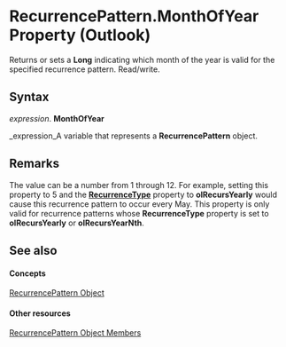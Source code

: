 
# RecurrencePattern.MonthOfYear Property (Outlook)

Returns or sets a  **Long** indicating which month of the year is valid for the specified recurrence pattern. Read/write.


## Syntax

 _expression_. **MonthOfYear**

 _expression_A variable that represents a  **RecurrencePattern** object.


## Remarks

The value can be a number from 1 through 12. For example, setting this property to 5 and the  **[RecurrenceType](bc9b35b5-ef00-e5cf-09cc-ee8743efddcf.md)** property to  **olRecursYearly** would cause this recurrence pattern to occur every May. This property is only valid for recurrence patterns whose **RecurrenceType** property is set to **olRecursYearly** or **olRecursYearNth**.


## See also


#### Concepts


 [RecurrencePattern Object](36c098f7-59fb-879a-5173-ed0260d13fa4.md)
#### Other resources


 [RecurrencePattern Object Members](d282fdb2-2b6d-983d-fe5f-698113d35f89.md)

